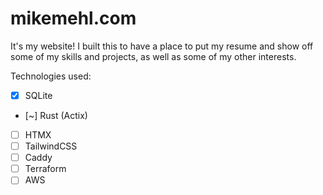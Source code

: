 # mikemehl.com

It's my website! I built this to have a place to put my resume and show off some of my skills and projects, as well as some of my other interests.

Technologies used:

  - [X] SQLite
  - [~] Rust (Actix)
  - [ ] HTMX
  - [ ] TailwindCSS
  - [ ] Caddy
  - [ ] Terraform
  - [ ] AWS

